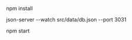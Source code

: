 <!-- Step1 to install packages -->
npm install 

<!-- Step2 to start json server -->
json-server --watch src/data/db.json --port 3031

<!-- Step3 to run the app -->
npm start

